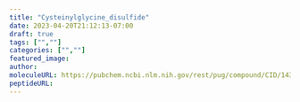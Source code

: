 ```yaml
---
title: "Cysteinylglycine_disulfide"
date: 2023-04-20T21:12:13-07:00
draft: true
tags: ["",""]
categories: ["",""]
featured_image: 
author: 
moleculeURL: https://pubchem.ncbi.nlm.nih.gov/rest/pug/compound/CID/14308144/record/SDF/?record_type=3d&response_type=display
peptideURL:
---
```

